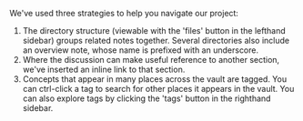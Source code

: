 We've used three strategies to help you navigate our project:
1. The directory structure (viewable with the 'files' button in the lefthand sidebar) groups related notes together. Several directories also include an overview note, whose name is prefixed with an underscore.
2. Where the discussion can make useful reference to another section, we've inserted an inline link to that section. 
3. Concepts that appear in many places across the vault are tagged. You can ctrl-click a tag to search for other places it appears in the vault. You can also explore tags by clicking the 'tags' button in the righthand sidebar.

